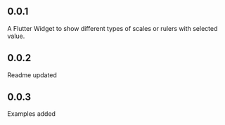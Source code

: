 ## 0.0.1


A Flutter Widget to show different types of scales or rulers with selected value.

## 0.0.2


Readme updated

## 0.0.3


Examples added